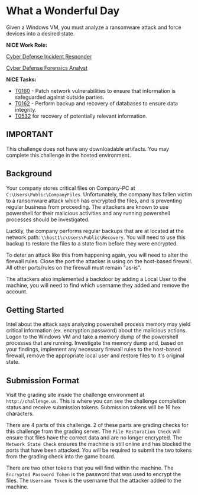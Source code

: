 # What a Wonderful Day
  
  Given a Windows VM, you must analyze a ransomware attack and force devices into a desired state.


  **NICE Work Role:**

  [Cyber Defense Incident Responder](https://niccs.cisa.gov/workforce-development/nice-framework)

  [Cyber Defense Forensics Analyst](https://niccs.cisa.gov/workforce-development/nice-framework)


  **NICE Tasks:**

  - [T0160](https://niccs.cisa.gov/workforce-development/nice-framework) - Patch network vulnerabilities to ensure that information is safeguarded against outside parties.
  - [T0162](https://niccs.cisa.gov/workforce-development/nice-framework) - Perform backup and recovery of databases to ensure data integrity. 
  - [T0532](https://niccs.cisa.gov/workforce-development/nice-framework) for recovery of potentially relevant information.


  ## IMPORTANT

  This challenge does not have any downloadable artifacts. You may complete this challenge in the hosted environment.


  ## Background

  Your company stores critical files on Company-PC at `C:\Users\Public\CompanyFiles`. Unfortunately, the company has fallen victim to a ransomware attack which has encrypted the files, and is preventing regular business from proceeding. The attackers are known to use powershell for their malicious activities and any running powershell processes should be investigated.

  Luckily, the company performs regular backups that are at located at the network path: `\\host1\c\Users\Public\Recovery`. You will need to use this backup to restore the files to a state from before they were encrypted.  

  To deter an attack like this from happening again, you will need to alter the firewall rules. Close the port the attacker is using on the host-based firewall. All other ports/rules on the firewall must remain "as-is". 

  The attackers also implemented a backdoor by adding a Local User to the machine, you will need to find which username they added and remove the account. 


  ## Getting Started

  Intel about the attack says analyzing powershell process memory may yield critical information (ex. encryption password) about the malicious actions. Logon to the Windows VM and take a memory dump of the powershell processes that are running. Investigate the memory dump and, based on your findings, implement any necessary firewall rules to the host-based firewall, remove the appropriate local user and restore files to it's original state.

  ## Submission Format

 Visit the grading site inside the challenge environment at `http://challenge.us`. This is where you can see the challenge completion status and receive submission tokens. Submission tokens will be 16 hex characters.

  There are 4 parts of this challenge. 2 of these parts are grading checks for this challenge from the grading server. The `File Restoration Check` will ensure that files have the correct data and are no longer encrypted. The `Network State Check` ensures the machine is still online and has blocked the ports that have been attacked. You will be required to submit the two tokens from the grading check into the game board. 
  
  There are two other tokens that you will find within the machine. The `Encrypted Password Token` is the password that was used to encrypt the files. The `Username Token` is the username that the attacker added to the machine.

